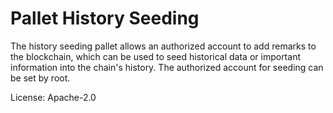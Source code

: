 # Pallet History Seeding

The history seeding pallet allows an authorized account to add remarks to the blockchain, which can be used to seed historical data or important information into the chain's history. The authorized account for seeding can be set by root.

License: Apache-2.0
